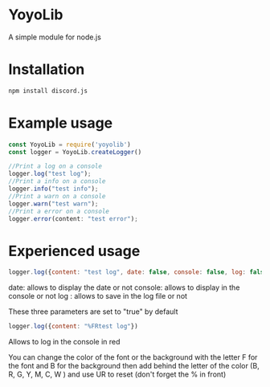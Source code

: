 # YoyoLib
A simple module for node.js

# Installation

```bash
npm install discord.js
```


# Example usage

```js
const YoyoLib = require('yoyolib')
const logger = YoyoLib.createLogger()

//Print a log on a console
logger.log("test log");
//Print a info on a console
logger.info("test info");
//Print a warn on a console
logger.warn("test warn");
//Print a error on a console
logger.error(content: "test error");
```

# Experienced usage

```js
logger.log({content: "test log", date: false, console: false, log: false});
```
date: allows to display the date or not
console: allows to display in the console or not
log : allows to save in the log file or not

These three parameters are set to "true" by default

```js
logger.log({content: "%FRtest log"})
```
Allows to log in the console in red

You can change the color of the font or the background with the letter F for the font and B for the background then add behind the letter of the color (B, R, G, Y, M, C, W ) and use UR to reset (don't forget the % in front)
